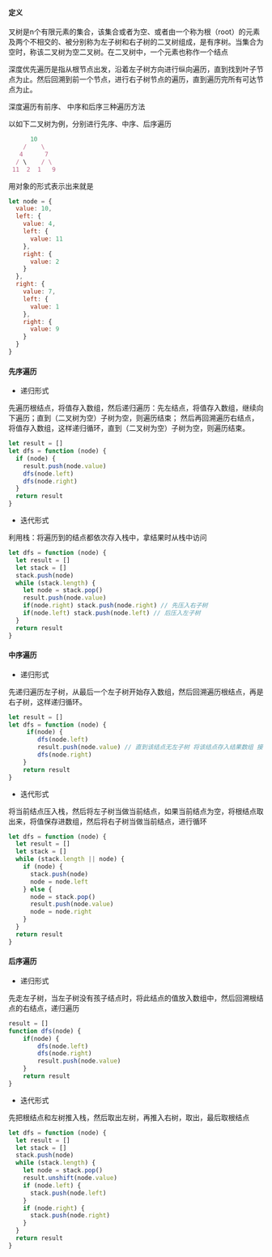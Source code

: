 #### 定义

叉树是n个有限元素的集合，该集合或者为空、或者由一个称为根（root）的元素及两个不相交的、被分别称为左子树和右子树的二叉树组成，是有序树。当集合为空时，称该二叉树为空二叉树。在二叉树中，一个元素也称作一个结点 

深度优先遍历是指从根节点出发，沿着左子树方向进行纵向遍历，直到找到叶子节点为止。然后回溯到前一个节点，进行右子树节点的遍历，直到遍历完所有可达节点为止。

深度遍历有前序、 中序和后序三种遍历方法

以如下二叉树为例，分别进行先序、中序、后序遍历

```javascript
      10
    /    \
   4      7
  / \    / \
 11  2  1   9
```

用对象的形式表示出来就是

```javascript
let node = {
  value: 10,
  left: {
    value: 4,
    left: {
      value: 11
    },
    right: {
      value: 2
    }
  },
  right: {
    value: 7,
    left: {
      value: 1
    },
    right: {
      value: 9
    }
  }
}
```

#### 先序遍历

- 递归形式

先遍历根结点，将值存入数组，然后递归遍历：先左结点，将值存入数组，继续向下遍历；直到（二叉树为空）子树为空，则遍历结束；
然后再回溯遍历右结点，将值存入数组，这样递归循环，直到（二叉树为空）子树为空，则遍历结束。

```javascript
let result = []
let dfs = function (node) {
  if (node) {
    result.push(node.value)
    dfs(node.left)
    dfs(node.right)
  }
  return result
}
```

- 迭代形式

利用栈：将遍历到的结点都依次存入栈中，拿结果时从栈中访问

```javascript
let dfs = function (node) {
  let result = []
  let stack = []
  stack.push(node)
  while (stack.length) {
    let node = stack.pop()
    result.push(node.value)
    if(node.right) stack.push(node.right) // 先压入右子树
    if(node.left) stack.push(node.left) // 后压入左子树
  }
  return result
}
```

#### 中序遍历

- 递归形式

先递归遍历左子树，从最后一个左子树开始存入数组，然后回溯遍历根结点，再是右子树，这样递归循环。

```javascript
let result = []
let dfs = function (node) {
     if(node) {
        dfs(node.left)
        result.push(node.value) // 直到该结点无左子树 将该结点存入结果数组 接下来并开始遍历右子树
        dfs(node.right)
    }
    return result
}
```

- 迭代形式

将当前结点压入栈，然后将左子树当做当前结点，如果当前结点为空，将根结点取出来，将值保存进数组，然后将右子树当做当前结点，进行循环

```javascript
let dfs = function (node) {
  let result = []
  let stack = []
  while (stack.length || node) {
    if (node) {
      stack.push(node)
      node = node.left
    } else {
      node = stack.pop()
      result.push(node.value)
      node = node.right
    }
  }
  return result
}
```

#### 后序遍历

- 递归形式

先走左子树，当左子树没有孩子结点时，将此结点的值放入数组中，然后回溯根结点的右结点，递归遍历

```javascript
result = []
function dfs(node) {
    if(node) {
        dfs(node.left)
        dfs(node.right)
        result.push(node.value)
    }
    return result
}
```

- 迭代形式

先把根结点和左树推入栈，然后取出左树，再推入右树，取出，最后取根结点

```javascript
let dfs = function (node) {
  let result = []
  let stack = []
  stack.push(node)
  while (stack.length) {
    let node = stack.pop()
    result.unshift(node.value)
    if (node.left) {
      stack.push(node.left)
    }
    if (node.right) {
      stack.push(node.right)
    }
  }
  return result
}
```
